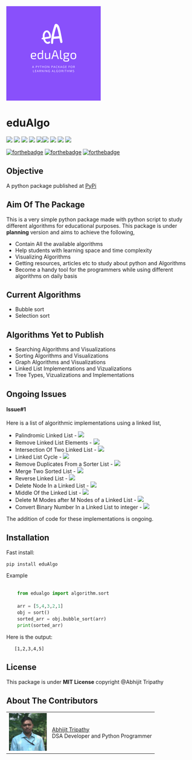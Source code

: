 
<img src ="https://github.com/Abhijit2505/eduAlgo/blob/master/images/eduAlgo.png" height = "250">

# eduAlgo

<img src="https://img.shields.io/github/license/Abhijit2505/eduAlgo?style=for-the-badge">&nbsp;<img src ="https://img.shields.io/github/languages/code-size/Abhijit2505/eduAlgo?style=for-the-badge">&nbsp;<img src = "https://img.shields.io/github/contributors/Abhijit2505/eduAlgo?style=for-the-badge">&nbsp;<img src ="https://img.shields.io/github/last-commit/Abhijit2505/eduAlgo?style=for-the-badge">&nbsp;<img src="https://img.shields.io/pypi/wheel/eduAlgo?style=for-the-badge"><img src = "https://img.shields.io/pypi/status/eduAlgo?style=for-the-badge">&nbsp;<img src ="https://img.shields.io/pypi/v/eduAlgo?style=for-the-badge">&nbsp;<img src="https://img.shields.io/github/commit-activity/m/Abhijit2505/eduAlgo?style=for-the-badge">&nbsp;<img src ="https://img.shields.io/github/release-date/Abhijit2505/eduAlgo?style=for-the-badge">


[![forthebadge](https://forthebadge.com/images/badges/built-with-love.svg)](https://forthebadge.com)   [![forthebadge](https://forthebadge.com/images/badges/built-by-developers.svg)](https://forthebadge.com) [![forthebadge](https://forthebadge.com/images/badges/made-with-python.svg)](https://forthebadge.com)

## Objective 
A python package published at [PyPi](https://pypi.org/)

## Aim Of The Package

This is a very simple python package made with python script to study different algorithms for educational purposes. This package is under **planning** version and aims to achieve the following,

* Contain All the available algorithms
* Help students with learning space and time complexity
* Visualizing Algorithms
* Getting resources, articles etc to study about python and Algorithms
* Become a handy tool for the programmers while using different algorithms on daily basis

## Current Algorithms

* Bubble sort
* Selection sort

## Algorithms Yet to Publish

* Searching Algorithms and Visualizations
* Sorting Algorithms and Visualizations
* Graph Algorithms and Visualizations
* Linked List Implementations and Vizualizations
* Tree Types, Vizualizations and Implementations

## Ongoing Issues

#### Issue#1

Here is a list of algorithmic implementations using a linked list,

*  Palindromic Linked List - <img src ="https://img.shields.io/badge/-easy-brightgreen">
* Remove Linked List Elements - <img src ="https://img.shields.io/badge/-easy-brightgreen">
* Intersection Of Two Linked List - <img src ="https://img.shields.io/badge/-easy-brightgreen">
* Linked List Cycle - <img src ="https://img.shields.io/badge/-easy-brightgreen">
* Remove Duplicates From a Sorter List - <img src ="https://img.shields.io/badge/-easy-brightgreen">
* Merge Two Sorted List - <img src ="https://img.shields.io/badge/-easy-brightgreen">
* Reverse Linked List - <img src ="https://img.shields.io/badge/-easy-brightgreen">
* Delete Node In a Linked List - <img src ="https://img.shields.io/badge/-easy-brightgreen">
* Middle Of the Linked List - <img src ="https://img.shields.io/badge/-easy-brightgreen">
* Delete M Modes after M Nodes of a Linked List - <img src ="https://img.shields.io/badge/-easy-brightgreen">
* Convert Binary Number In a Linked List to integer - <img src ="https://img.shields.io/badge/-easy-brightgreen">

The addition of code for these implementations is ongoing.


## Installation

Fast install:

    pip install eduAlgo

Example

```python

    from edualgo import algorithm.sort

    arr = [5,4,3,2,1]
    obj = sort()
    sorted_arr = obj.bubble_sort(arr)
    print(sorted_arr)
```
Here is the output:

       [1,2,3,4,5]

## License

This package is under **MIT License** copyright @Abhijit Tripathy

## About The Contributors

<table>
    <tr>
        <td>
            <img src = "https://github.com/Abhijit2505/eduAlgo/blob/master/images/Abhijit23.jpeg" height = "100">
        </td>
            <td>
                <a href="https://github.com/Abhijit2505">Abhijit Tripathy</a></br>
    DSA Developer and Python Programmer
        </td>
        </tr>
    </table>
    
    
    
    
    
    
    
    
    
    
